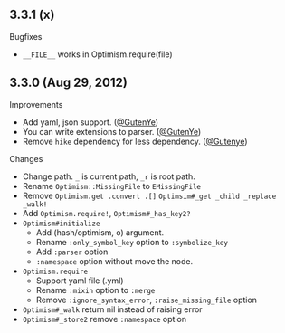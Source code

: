 ## 3.3.1 (x)

Bugfixes

  - `__FILE__` works in Optimism.require(file)

## 3.3.0 (Aug 29, 2012)

Improvements

  - Add yaml, json support. ([@GutenYe][])
  - You can write extensions to parser. ([@GutenYe][])
  - Remove `hike` dependency for less dependency. ([@Gutenye][])

Changes

  - Change path. `_` is current path, `_r` is root path.
  - Rename `Optimism::MissingFile` to `EMissingFile`
  - Remove `Optimism.get .convert .[]` `Optimsim#_get _child _replace _walk!`
  - Add `Optimism.require!`, `Optimism#_has_key2?`
  - `Optimism#initialize`  
	  - Add (hash/optimism, o) argument.
	  - Rename `:only_symbol_key` option to `:symbolize_key`
	  - Add `:parser` option
	  - `:namespace` option without move the node.
  - `Optimism.require`
	  - Support yaml file (.yml)
	  - Rename `:mixin` option to `:merge`
	  - Remove `:ignore_syntax_error`, `:raise_missing_file` option
  - `Optimism#_walk` return nil instead of raising error
  - `Optimism#_store2` remove `:namespace` option

<!--- The following link definition list is generated by PimpMyChangelog --->
[@GutenYe]: https://github.com/GutenYe
[@Gutenye]: https://github.com/Gutenye
